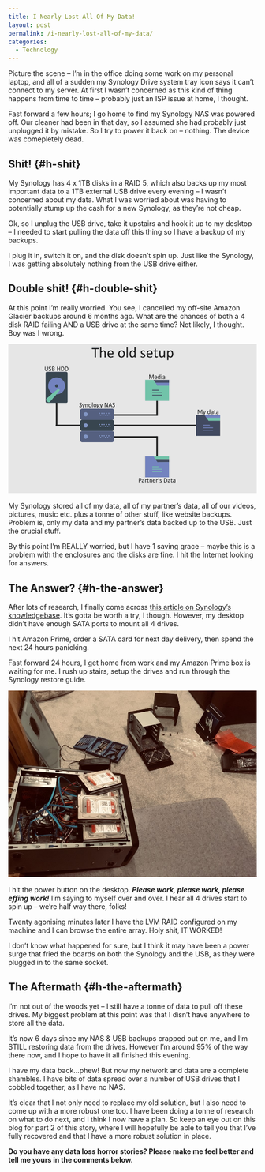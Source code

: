 ```yaml
---
title: I Nearly Lost All Of My Data!
layout: post
permalink: /i-nearly-lost-all-of-my-data/
categories:
  - Technology
---
```

Picture the scene – I’m in the office doing some work on my personal laptop, and all of a sudden my Synology Drive system tray icon says it can’t connect to my server. At first I wasn’t concerned as this kind of thing happens from time to time – probably just an ISP issue at home, I thought.

Fast forward a few hours; I go home to find my Synology NAS was powered off. Our cleaner had been in that day, so I assumed she had probably just unplugged it by mistake. So I try to power it back on – nothing. The device was comepletely dead.

## Shit! {#h-shit}

My Synology has 4 x 1TB disks in a RAID 5, which also backs up my most important data to a 1TB external USB drive every evening – I wasn’t concerned about my data. What I was worried about was having to potentially stump up the cash for a new Synology, as they’re not cheap.

Ok, so I unplug the USB drive, take it upstairs and hook it up to my desktop – I needed to start pulling the data off this thing so I have a backup of my backups.

I plug it in, switch it on, and the disk doesn’t spin up. Just like the Synology, I was getting absolutely nothing from the USB drive either.

## Double shit! {#h-double-shit}

At this point I’m really worried. You see, I cancelled my off-site Amazon Glacier backups around 6 months ago. What are the chances of both a 4 disk RAID failing AND a USB drive at the same time? Not likely, I thought. Boy was I wrong.

![](/assets/images/old-data-setup.png)

My Synology stored all of my data, all of my partner’s data, all of our videos, pictures, music etc. plus a tonne of other stuff, like website backups. Problem is, only my data and my partner’s data backed up to the USB. Just the crucial stuff.

By this point I’m REALLY worried, but I have 1 saving grace – maybe this is a problem with the enclosures and the disks are fine. I hit the Internet looking for answers.

## The Answer? {#h-the-answer}

After lots of research, I finally come across [this article on Synology’s knowledgebase](https://www.synology.com/en-us/knowledgebase/DSM/tutorial/Storage/How_can_I_recover_data_from_my_DiskStation_using_a_PC). It’s gotta be worth a try, I though. However, my desktop didn’t have enough SATA ports to mount all 4 drives.

I hit Amazon Prime, order a SATA card for next day delivery, then spend the next 24 hours panicking.

Fast forward 24 hours, I get home from work and my Amazon Prime box is waiting for me. I rush up stairs, setup the drives and run through the Synology restore guide.

![](/assets/images/synology-drive-desktop.jpg)

I hit the power button on the desktop. **_Please work, please work, please effing work!_** I’m saying to myself over and over. I hear all 4 drives start to spin up – we’re half way there, folks!

Twenty agonising minutes later I have the LVM RAID configured on my machine and I can browse the entire array. Holy shit, IT WORKED!

I don’t know what happened for sure, but I think it may have been a power surge that fried the boards on both the Synology and the USB, as they were plugged in to the same socket.

## The Aftermath {#h-the-aftermath}

I’m not out of the woods yet – I still have a tonne of data to pull off these drives. My biggest problem at this point was that I disn’t have anywhere to store all the data.

It’s now 6 days since my NAS & USB backups crapped out on me, and I’m STILL restoring data from the drives. However I’m around 95% of the way there now, and I hope to have it all finished this evening.

I have my data back…phew! But now my network and data are a complete shambles. I have bits of data spread over a number of USB drives that I cobbled together, as I have no NAS.

It’s clear that I not only need to replace my old solution, but I also need to come up with a more robust one too. I have been doing a tonne of research on what to do next, and I think I now have a plan. So keep an eye out on this blog for part 2 of this story, where I will hopefully be able to tell you that I’ve fully recovered and that I have a more robust solution in place.

**Do you have any data loss horror stories? Please make me feel better and tell me yours in the comments below.**
